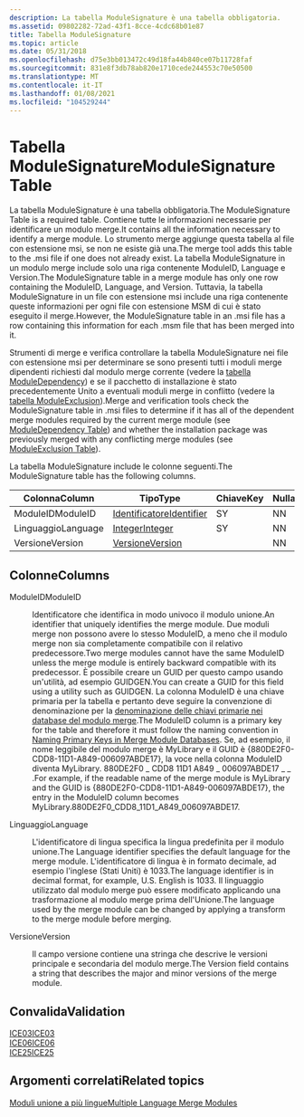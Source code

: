 ```yaml
---
description: La tabella ModuleSignature è una tabella obbligatoria.
ms.assetid: 09802282-72ad-43f1-8cce-4cdc68b01e87
title: Tabella ModuleSignature
ms.topic: article
ms.date: 05/31/2018
ms.openlocfilehash: d75e3bb013472c49d18fa44b840ce07b11728faf
ms.sourcegitcommit: 831e8f3db78ab820e1710cede244553c70e50500
ms.translationtype: MT
ms.contentlocale: it-IT
ms.lasthandoff: 01/08/2021
ms.locfileid: "104529244"
---
```

# <a name="modulesignature-table"></a><span data-ttu-id="cb2ae-103">Tabella ModuleSignature</span><span class="sxs-lookup"><span data-stu-id="cb2ae-103">ModuleSignature Table</span></span>

<span data-ttu-id="cb2ae-104">La tabella ModuleSignature è una tabella obbligatoria.</span><span class="sxs-lookup"><span data-stu-id="cb2ae-104">The ModuleSignature Table is a required table.</span></span> <span data-ttu-id="cb2ae-105">Contiene tutte le informazioni necessarie per identificare un modulo merge.</span><span class="sxs-lookup"><span data-stu-id="cb2ae-105">It contains all the information necessary to identify a merge module.</span></span> <span data-ttu-id="cb2ae-106">Lo strumento merge aggiunge questa tabella al file con estensione msi, se non ne esiste già una.</span><span class="sxs-lookup"><span data-stu-id="cb2ae-106">The merge tool adds this table to the .msi file if one does not already exist.</span></span> <span data-ttu-id="cb2ae-107">La tabella ModuleSignature in un modulo merge include solo una riga contenente ModuleID, Language e Version.</span><span class="sxs-lookup"><span data-stu-id="cb2ae-107">The ModuleSignature table in a merge module has only one row containing the ModuleID, Language, and Version.</span></span> <span data-ttu-id="cb2ae-108">Tuttavia, la tabella ModuleSignature in un file con estensione msi include una riga contenente queste informazioni per ogni file con estensione MSM di cui è stato eseguito il merge.</span><span class="sxs-lookup"><span data-stu-id="cb2ae-108">However, the ModuleSignature table in an .msi file has a row containing this information for each .msm file that has been merged into it.</span></span>

<span data-ttu-id="cb2ae-109">Strumenti di merge e verifica controllare la tabella ModuleSignature nei file con estensione msi per determinare se sono presenti tutti i moduli merge dipendenti richiesti dal modulo merge corrente (vedere la [tabella ModuleDependency](moduledependency-table.md)) e se il pacchetto di installazione è stato precedentemente Unito a eventuali moduli merge in conflitto (vedere la [tabella ModuleExclusion](moduleexclusion-table.md)).</span><span class="sxs-lookup"><span data-stu-id="cb2ae-109">Merge and verification tools check the ModuleSignature table in .msi files to determine if it has all of the dependent merge modules required by the current merge module (see [ModuleDependency Table](moduledependency-table.md)) and whether the installation package was previously merged with any conflicting merge modules (see [ModuleExclusion Table](moduleexclusion-table.md)).</span></span>

<span data-ttu-id="cb2ae-110">La tabella ModuleSignature include le colonne seguenti.</span><span class="sxs-lookup"><span data-stu-id="cb2ae-110">The ModuleSignature table has the following columns.</span></span>



| <span data-ttu-id="cb2ae-111">Colonna</span><span class="sxs-lookup"><span data-stu-id="cb2ae-111">Column</span></span>   | <span data-ttu-id="cb2ae-112">Tipo</span><span class="sxs-lookup"><span data-stu-id="cb2ae-112">Type</span></span>                         | <span data-ttu-id="cb2ae-113">Chiave</span><span class="sxs-lookup"><span data-stu-id="cb2ae-113">Key</span></span> | <span data-ttu-id="cb2ae-114">Nullable</span><span class="sxs-lookup"><span data-stu-id="cb2ae-114">Nullable</span></span> |
|----------|------------------------------|-----|----------|
| <span data-ttu-id="cb2ae-115">ModuleID</span><span class="sxs-lookup"><span data-stu-id="cb2ae-115">ModuleID</span></span> | [<span data-ttu-id="cb2ae-116">Identificatore</span><span class="sxs-lookup"><span data-stu-id="cb2ae-116">Identifier</span></span>](identifier.md) | <span data-ttu-id="cb2ae-117">S</span><span class="sxs-lookup"><span data-stu-id="cb2ae-117">Y</span></span>   | <span data-ttu-id="cb2ae-118">N</span><span class="sxs-lookup"><span data-stu-id="cb2ae-118">N</span></span>        |
| <span data-ttu-id="cb2ae-119">Linguaggio</span><span class="sxs-lookup"><span data-stu-id="cb2ae-119">Language</span></span> | [<span data-ttu-id="cb2ae-120">Integer</span><span class="sxs-lookup"><span data-stu-id="cb2ae-120">Integer</span></span>](integer.md)       | <span data-ttu-id="cb2ae-121">S</span><span class="sxs-lookup"><span data-stu-id="cb2ae-121">Y</span></span>   | <span data-ttu-id="cb2ae-122">N</span><span class="sxs-lookup"><span data-stu-id="cb2ae-122">N</span></span>        |
| <span data-ttu-id="cb2ae-123">Versione</span><span class="sxs-lookup"><span data-stu-id="cb2ae-123">Version</span></span>  | [<span data-ttu-id="cb2ae-124">Versione</span><span class="sxs-lookup"><span data-stu-id="cb2ae-124">Version</span></span>](version.md)       |     | <span data-ttu-id="cb2ae-125">N</span><span class="sxs-lookup"><span data-stu-id="cb2ae-125">N</span></span>        |



 

## <a name="columns"></a><span data-ttu-id="cb2ae-126">Colonne</span><span class="sxs-lookup"><span data-stu-id="cb2ae-126">Columns</span></span>

<dl> <dt>

<span data-ttu-id="cb2ae-127"><span id="ModuleID"></span><span id="moduleid"></span><span id="MODULEID"></span>ModuleID</span><span class="sxs-lookup"><span data-stu-id="cb2ae-127"><span id="ModuleID"></span><span id="moduleid"></span><span id="MODULEID"></span>ModuleID</span></span>
</dt> <dd>

<span data-ttu-id="cb2ae-128">Identificatore che identifica in modo univoco il modulo unione.</span><span class="sxs-lookup"><span data-stu-id="cb2ae-128">An identifier that uniquely identifies the merge module.</span></span> <span data-ttu-id="cb2ae-129">Due moduli merge non possono avere lo stesso ModuleID, a meno che il modulo merge non sia completamente compatibile con il relativo predecessore.</span><span class="sxs-lookup"><span data-stu-id="cb2ae-129">Two merge modules cannot have the same ModuleID unless the merge module is entirely backward compatible with its predecessor.</span></span> <span data-ttu-id="cb2ae-130">È possibile creare un GUID per questo campo usando un'utilità, ad esempio GUIDGEN.</span><span class="sxs-lookup"><span data-stu-id="cb2ae-130">You can create a GUID for this field using a utility such as GUIDGEN.</span></span> <span data-ttu-id="cb2ae-131">La colonna ModuleID è una chiave primaria per la tabella e pertanto deve seguire la convenzione di denominazione per la [denominazione delle chiavi primarie nei database del modulo merge](naming-primary-keys-in-merge-module-databases.md).</span><span class="sxs-lookup"><span data-stu-id="cb2ae-131">The ModuleID column is a primary key for the table and therefore it must follow the naming convention in [Naming Primary Keys in Merge Module Databases](naming-primary-keys-in-merge-module-databases.md).</span></span> <span data-ttu-id="cb2ae-132">Se, ad esempio, il nome leggibile del modulo merge è MyLibrary e il GUID è {880DE2F0-CDD8-11D1-A849-006097ABDE17}, la voce nella colonna ModuleID diventa MyLibrary. 880DE2F0 \_ CDD8 11D1 A849 \_ 006097ABDE17 \_ \_ .</span><span class="sxs-lookup"><span data-stu-id="cb2ae-132">For example, if the readable name of the merge module is MyLibrary and the GUID is {880DE2F0-CDD8-11D1-A849-006097ABDE17}, the entry in the ModuleID column becomes MyLibrary.880DE2F0\_CDD8\_11D1\_A849\_006097ABDE17.</span></span>

</dd> <dt>

<span data-ttu-id="cb2ae-133"><span id="Language"></span><span id="language"></span><span id="LANGUAGE"></span>Linguaggio</span><span class="sxs-lookup"><span data-stu-id="cb2ae-133"><span id="Language"></span><span id="language"></span><span id="LANGUAGE"></span>Language</span></span>
</dt> <dd>

<span data-ttu-id="cb2ae-134">L'identificatore di lingua specifica la lingua predefinita per il modulo unione.</span><span class="sxs-lookup"><span data-stu-id="cb2ae-134">The Language identifier specifies the default language for the merge module.</span></span> <span data-ttu-id="cb2ae-135">L'identificatore di lingua è in formato decimale, ad esempio l'inglese (Stati Uniti) è 1033.</span><span class="sxs-lookup"><span data-stu-id="cb2ae-135">The language identifier is in decimal format, for example, U.S. English is 1033.</span></span> <span data-ttu-id="cb2ae-136">Il linguaggio utilizzato dal modulo merge può essere modificato applicando una trasformazione al modulo merge prima dell'Unione.</span><span class="sxs-lookup"><span data-stu-id="cb2ae-136">The language used by the merge module can be changed by applying a transform to the merge module before merging.</span></span>

</dd> <dt>

<span data-ttu-id="cb2ae-137"><span id="Version"></span><span id="version"></span><span id="VERSION"></span>Versione</span><span class="sxs-lookup"><span data-stu-id="cb2ae-137"><span id="Version"></span><span id="version"></span><span id="VERSION"></span>Version</span></span>
</dt> <dd>

<span data-ttu-id="cb2ae-138">Il campo versione contiene una stringa che descrive le versioni principale e secondaria del modulo merge.</span><span class="sxs-lookup"><span data-stu-id="cb2ae-138">The Version field contains a string that describes the major and minor versions of the merge module.</span></span>

</dd> </dl>

## <a name="validation"></a><span data-ttu-id="cb2ae-139">Convalida</span><span class="sxs-lookup"><span data-stu-id="cb2ae-139">Validation</span></span>

<dl>

[<span data-ttu-id="cb2ae-140">ICE03</span><span class="sxs-lookup"><span data-stu-id="cb2ae-140">ICE03</span></span>](ice03.md)  
[<span data-ttu-id="cb2ae-141">ICE06</span><span class="sxs-lookup"><span data-stu-id="cb2ae-141">ICE06</span></span>](ice06.md)  
[<span data-ttu-id="cb2ae-142">ICE25</span><span class="sxs-lookup"><span data-stu-id="cb2ae-142">ICE25</span></span>](ice25.md)  
</dl>

## <a name="related-topics"></a><span data-ttu-id="cb2ae-143">Argomenti correlati</span><span class="sxs-lookup"><span data-stu-id="cb2ae-143">Related topics</span></span>

<dl> <dt>

[<span data-ttu-id="cb2ae-144">Moduli unione a più lingue</span><span class="sxs-lookup"><span data-stu-id="cb2ae-144">Multiple Language Merge Modules</span></span>](multiple-language-merge-modules.md)
</dt> </dl>

 

 



